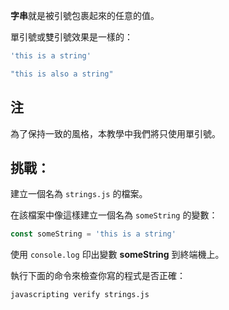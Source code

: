 **字串**就是被引號包裹起來的任意的值。

單引號或雙引號效果是一樣的：

```js
'this is a string'

"this is also a string"
```

## 注

為了保持一致的風格，本教學中我們將只使用單引號。

## 挑戰：

建立一個名為 `strings.js` 的檔案。

在該檔案中像這樣建立一個名為 `someString` 的變數：

```js
const someString = 'this is a string'
```

使用 `console.log` 印出變數 **someString** 到終端機上。

執行下面的命令來檢查你寫的程式是否正確：

`javascripting verify strings.js`
